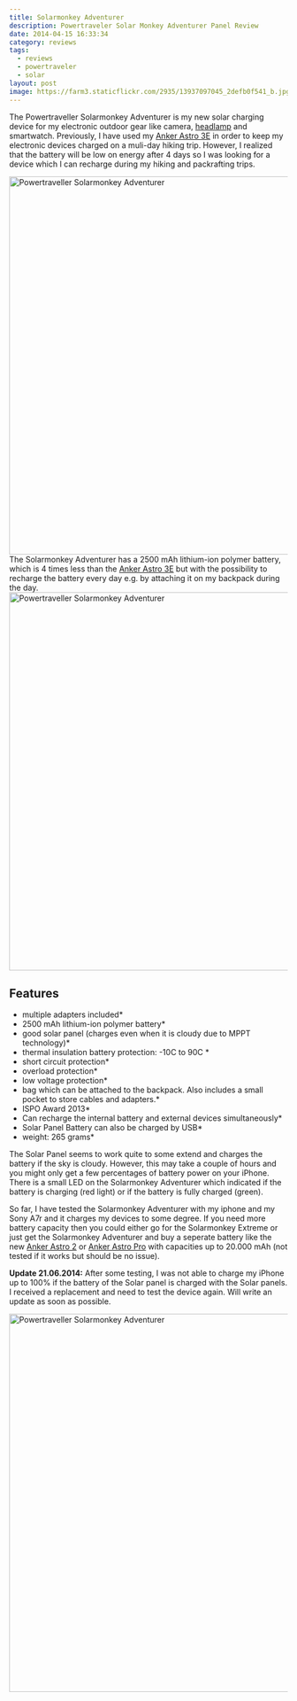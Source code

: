 ```yaml
---
title: Solarmonkey Adventurer
description: Powertraveler Solar Monkey Adventurer Panel Review
date: 2014-04-15 16:33:34
category: reviews
tags:
  - reviews
  - powertraveler
  - solar
layout: post
image: https://farm3.staticflickr.com/2935/13937097045_2defb0f541_b.jpg
---
```


The Powertraveller Solarmonkey Adventurer is my new solar charging device for my electronic outdoor gear like camera, <a href="http://www.hikeventures.com/best-headlamps/">headlamp</a> and smartwatch. Previously, I have used my <a href="http://hikeventures.com/how-to-charge-your-batteries-when-you-are-outdoors/" target="_self">Anker Astro 3E</a> in order to keep my electronic devices charged on a muli-day hiking trip. However, I realized that the battery will be low on energy after 4 days so I was looking for a device which I can recharge during my hiking and packrafting trips.

<amp-img src="https://farm3.staticflickr.com/2935/13937097045_2defb0f541_b.jpg"  layout="responsive" width="1024" height="683" alt="Solarmonkey Adventurer"></amp-img>

<!--more-->

<a href="https://www.flickr.com/photos/90204224@N07/13913955861/" ><img src="https://farm8.staticflickr.com/7202/13913955861_e082b58204_b.jpg" width="1024" height="683" alt="Powertraveller Solarmonkey Adventurer"></a>
The Solarmonkey Adventurer has a 2500 mAh lithium-ion polymer battery, which is 4 times less than the <a href="http://hikeventures.com/how-to-charge-your-batteries-when-you-are-outdoors/" target="_self">Anker Astro 3E</a> but with the possibility to recharge the battery every day e.g. by attaching it on my backpack during the day.
<a href="https://www.flickr.com/photos/90204224@N07/13913961561/"><img src="https://farm4.staticflickr.com/3708/13913961561_100ac6009e_b.jpg" width="1024" height="683" alt="Powertraveller Solarmonkey Adventurer"></a>

## Features
* multiple adapters included*
* 2500 mAh lithium-ion polymer battery*
* good solar panel (charges even when it is cloudy due to MPPT technology)*
* thermal insulation battery protection: -10C to 90C *
* short circuit protection*
* overload protection*
* low voltage protection*
* bag which can be attached to the backpack. Also includes a small pocket to store cables and adapters.*
* ISPO Award 2013*
* Can recharge the internal battery and external devices simultaneously*
* Solar Panel Battery can also be charged by USB*
* weight: 265 grams*


The Solar Panel seems to work quite to some extend and charges the battery if the sky is cloudy. However, this may take a couple of hours and you might only get a few percentages of battery power on your iPhone. There is a small LED on the Solarmonkey Adventurer which indicated if the battery is charging (red light) or if the battery is fully charged (green).

So far, I have tested the Solarmonkey Adventurer with my iphone and my Sony A7r and it charges my devices to some degree. If you need more battery capacity then you could either go for the Solarmonkey Extreme or just get the Solarmonkey Adventurer and buy a seperate battery like the new <a href="http://amzn.to/1ijqER1" target="_blank">Anker Astro 2</a> or <a href="http://amzn.to/1iWleWN" target="_blank">Anker Astro Pro</a> with capacities up to 20.000 mAh (not tested if it works but should be no issue).

<strong>Update 21.06.2014:</strong> After some testing, I was not able to charge my iPhone up to 100% if the battery of the Solar panel is charged with the Solar panels. I received a replacement and need to test the device again. Will write an update as soon as possible.

<a href="https://www.flickr.com/photos/90204224@N07/13913979456/" ><img src="https://farm8.staticflickr.com/7164/13913979456_20e1c44af1_b.jpg" width="1024" height="683" alt="Powertraveller Solarmonkey Adventurer"></a>

<br>
<script src="//z-na.amazon-adsystem.com/widgets/onejs?MarketPlace=US&adInstanceId=cc781bfd-577f-4efb-9da6-75cb9fc7d1c2"></script>
<br>
